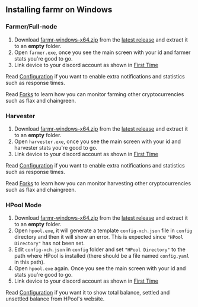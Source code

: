 ## Installing farmr on Windows 

### Farmer/Full-node
1. Download [farmr-windows-x64.zip](https://github.com/joaquimguimaraes/farmr/releases/download/v1.6.0/farmr-windows-x64.zip) from the [latest release](https://github.com/joaquimguimaraes/farmr/releases/latest) and extract it to an **empty** folder.
2. Open ``farmer.exe``, once you see the main screen with your id and farmer stats you're good to go.
3. Link device to your discord account as shown in [First Time](./usage.md#First-time)

Read [Configuration](configuration.md) if you want to enable extra notifications and statistics such as response times.

Read [Forks](forks.md) to learn how you can monitor farming other cryptocurrencies such as flax and chaingreen.

### Harvester
1. Download [farmr-windows-x64.zip](https://github.com/joaquimguimaraes/farmr/releases/download/v1.6.0/farmr-windows-x64.zip) from the [latest release](https://github.com/joaquimguimaraes/farmr/releases/latest) and extract it to an **empty** folder.
2. Open ``harvester.exe``, once you see the main screen with your id and harvester stats you're good to go.
3. Link device to your discord account as shown in [First Time](./usage.md#First-time)

Read [Configuration](configuration.md) if you want to enable extra notifications and statistics such as response times.

Read [Forks](forks.md) to learn how you can monitor harvesting other cryptocurrencies such as flax and chaingreen.

### HPool Mode
1. Download [farmr-windows-x64.zip](https://github.com/joaquimguimaraes/farmr/releases/download/v1.6.0/farmr-windows-x64.zip) from the [latest release](https://github.com/joaquimguimaraes/farmr/releases/latest) and extract it to an **empty** folder.
2. Open ``hpool.exe``, it will generate a template ``config-xch.json`` file in ``config`` directory and then it will show an error. This is expected since ``"HPool Directory"`` has not been set.
3. Edit ``config-xch.json`` in ``config`` folder and set ``"HPool Directory"`` to the path where HPool is installed (there should be a file named ``config.yaml`` in this path).
4. Open ``hpool.exe`` again. Once you see the main screen with your id and stats you're good to go.
5. Link device to your discord account as shown in [First Time](./usage.md#First-time)

Read [Configuration](configuration.md#showing-hpool-balance) if you want it to show total balance, settled and unsettled balance from HPool's website.

